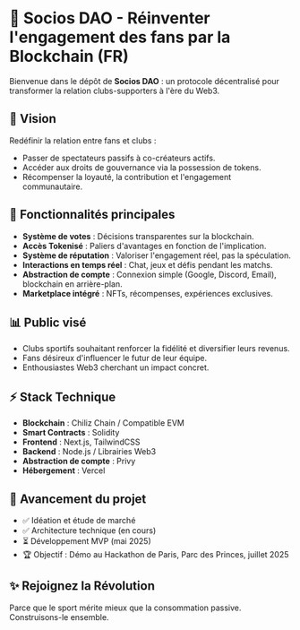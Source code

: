 # 🔗 Socios DAO - Réinventer l'engagement des fans par la Blockchain (FR)

Bienvenue dans le dépôt de **Socios DAO** : un protocole décentralisé pour transformer la relation clubs-supporters à l'ère du Web3.

## 🔄 Vision

Redéfinir la relation entre fans et clubs :

- Passer de spectateurs passifs à co-créateurs actifs.
- Accéder aux droits de gouvernance via la possession de tokens.
- Récompenser la loyauté, la contribution et l'engagement communautaire.

## 🔧 Fonctionnalités principales

- **Système de votes** : Décisions transparentes sur la blockchain.
- **Accès Tokenisé** : Paliers d'avantages en fonction de l'implication.
- **Système de réputation** : Valoriser l'engagement réel, pas la spéculation.
- **Interactions en temps réel** : Chat, jeux et défis pendant les matchs.
- **Abstraction de compte** : Connexion simple (Google, Discord, Email), blockchain en arrière-plan.
- **Marketplace intégré** : NFTs, récompenses, expériences exclusives.

## 📊 Public visé

- Clubs sportifs souhaitant renforcer la fidélité et diversifier leurs revenus.
- Fans désireux d'influencer le futur de leur équipe.
- Enthousiastes Web3 cherchant un impact concret.

## ⚡ Stack Technique

- **Blockchain** : Chiliz Chain / Compatible EVM
- **Smart Contracts** : Solidity
- **Frontend** : Next.js, TailwindCSS
- **Backend** : Node.js / Librairies Web3
- **Abstraction de compte** : Privy
- **Hébergement** : Vercel

## 📒 Avancement du projet

- ✅ Idéation et étude de marché
- ✅ Architecture technique (en cours)
- ⏳ Développement MVP (mai 2025)
- 🏆 Objectif : Démo au Hackathon de Paris, Parc des Princes, juillet 2025

## ✨ Rejoignez la Révolution

Parce que le sport mérite mieux que la consommation passive. Construisons-le ensemble.